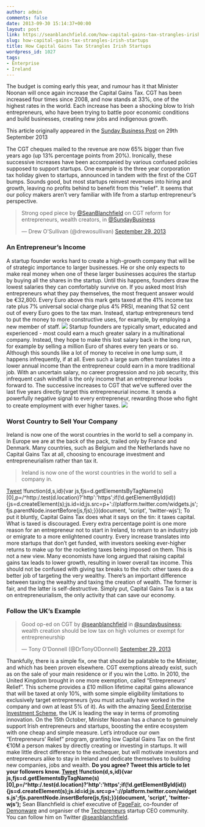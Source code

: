 ```yaml
---
author: admin
comments: false
date: 2013-09-30 15:14:37+00:00
layout: post
link: https://seanblanchfield.com/how-capital-gains-tax-strangles-irish-startups/
slug: how-capital-gains-tax-strangles-irish-startups
title: How Capital Gains Tax Strangles Irish Startups
wordpress_id: 1027
tags:
- Enterprise
- Ireland
---
```


The budget is coming early this year, and rumour has it that Minister Noonan will once again increase the Capital Gains Tax. CGT has been increased four times since 2008, and now stands at 33%, one of the highest rates in the world. Each increase has been a shocking blow to Irish entrepreneurs, who have been trying to battle poor economic conditions and build businesses, creating new jobs and indigenous growth.
<!-- more -->
This article originally appeared in the [Sunday Business Post](http://sbp.ie) on 29th September 2013

The CGT cheques mailed to the revenue are now 65% bigger than five years ago (up 13% percentage points from 20%). Ironically, these successive increases have been accompanied by various confused policies supposed to support startups. One example is the three year corporation tax holiday given to startups, announced in tandem with the first of the CGT bumps. Sounds good, but most startups reinvest revenues into hiring and growth, leaving no profits behind to benefit from this "relief". It seems that our policy makers aren’t very familiar with life from a startup entrepreneur’s perspective.

> Strong oped piece by [@SeanBlanchfield](https://twitter.com/seanblanchfield) on CGT reform for entrepreneurs, wealth creators, in [@SundayBusiness](https://twitter.com/sundaybusiness)
> 
> — Drew O'Sullivan (@drewosullivan) [September 29, 2013](https://twitter.com/drewosullivan/statuses/384402787020193792)

### An Entrepreneur’s Income

A startup founder works hard to create a high-growth company that will be of strategic importance to larger businesses. He or she only expects to make real money when one of these larger businesses acquires the startup by buying all the shares in the startup. Until this happens, founders draw the lowest salaries they can comfortably survive on. If you asked most Irish entrepreneurs what they pay themselves, the most frequent answer would be €32,800. Every Euro above this mark gets taxed at the 41% income tax rate plus 7% universal social charge plus 4% PRSI, meaning that 52 cent out of every Euro goes to the tax man. Instead, startup entrepreneurs tend to put the money to more constructive uses, for example, by employing a new member of staff. ![](/wp-content/uploads/2013/09/chart_2-1.png) Startup founders are typically smart, educated and experienced - most could earn a much greater salary in a multinational company. Instead, they hope to make this lost salary back in the long run, for example by selling a million Euro of shares every ten years or so. Although this sounds like a lot of money to receive in one lump sum, it happens infrequently, if at all. Even such a large sum often translates into a lower annual income than the entrepreneur could earn in a more traditional job. With an uncertain salary, no career progression and no job security, this infrequent cash windfall is the only income that an entrepreneur looks forward to. The successive increases to CGT that we’ve suffered over the last five years directly target this entrepreneurial income. It sends a powerfully negative signal to every entrepreneur, rewarding those who fight to create employment with ever higher taxes. ![](/wp-content/uploads/2013/09/chart_1.png)

### Worst Country to Sell Your Company

Ireland is now one of the worst countries in the world to sell a company in. In Europe we are at the back of the pack, trailed only by France and Denmark. Many countries, such as Belgium and the Netherlands have no Capital Gains Tax at all, choosing to encourage investment and entrepreneurialism rather than tax it.

> Ireland is now one of the worst countries in the world to sell a company in.

[Tweet](https://twitter.com/share) !function(d,s,id){var js,fjs=d.getElementsByTagName(s)\[0\],p=/^http:/.test(d.location)?'http':'https';if(!d.getElementById(id)){js=d.createElement(s);js.id=id;js.src=p+'://platform.twitter.com/widgets.js';fjs.parentNode.insertBefore(js,fjs);}}(document, 'script', 'twitter-wjs'); To put it bluntly, Capital Gains Tax does what it says on the tin: it taxes capital. What is taxed is discouraged. Every extra percentage point is one more reason for an entrepreneur not to start in Ireland, to return to an industry job or emigrate to a more enlightened country. Every increase translates into more startups that don’t get funded, with investors seeking ever-higher returns to make up for the rocketing taxes being imposed on them. This is not a new view. Many economists have long argued that raising capital gains tax leads to lower growth, resulting in lower overall tax income. This should not be confused with giving tax breaks to the rich: other taxes do a better job of targeting the very wealthy. There’s an important difference between taxing the wealthy and taxing the creation of wealth. The former is fair, and the latter is self-destructive. Simply put, Capital Gains Tax is a tax on entrepreneurialism, the only activity that can save our economy.

### Follow the UK’s Example

> Good op-ed on CGT by [@seanblanchfield](https://twitter.com/seanblanchfield) in [@sundaybusiness](https://twitter.com/sundaybusiness); wealth creation should be low tax on high volumes or exempt for entrepreneurship
> 
> — Tony O'Donnell (@DrTonyODonnell) [September 29, 2013](https://twitter.com/DrTonyODonnell/statuses/384262918503927808)

Thankfully, there is a simple fix, one that should be palatable to the Minister, and which has been proven elsewhere. CGT exemptions already exist, such as on the sale of your main residence or if you win the Lotto. In 2010, the United Kingdom brought in one more exemption, called “Entrepreneurs’ Relief”. This scheme provides a £10 million lifetime capital gains allowance that will be taxed at only 10%, with some simple eligibility limitations to exclusively target entrepreneurs (you must actually have worked in the company and own at least 5% of it). As with the amazing [Seed Enterprise Investment Scheme](http://www.seis.co.uk/), the UK is leading the way in terms of promoting innovation. On the 15th October, Minister Noonan has a chance to genuinely support Irish entrepreneurs and startups, boosting the entire ecosystem with one cheap and simple measure. Let’s introduce our own “Entrepreneurs’ Relief” program, granting low Capital Gains Tax on the first €10M a person makes by directly creating or investing in startups. It will make little direct difference to the exchequer, but will motivate investors and entrepreneurs alike to stay in Ireland and dedicate themselves to building new companies, jobs and wealth. **Do you agree? Tweet this article to let your followers know. [Tweet](https://twitter.com/share) !function(d,s,id){var js,fjs=d.getElementsByTagName(s)\[0\],p=/^http:/.test(d.location)?'http':'https';if(!d.getElementById(id)){js=d.createElement(s);js.id=id;js.src=p+'://platform.twitter.com/widgets.js';fjs.parentNode.insertBefore(js,fjs);}}(document, 'script', 'twitter-wjs');** Sean Blanchfield is chief executive of [PageFair](http://pagefair.com), co-founder of [Demonware](http://demonware.net) and organiser of the [Techpreneurs](http://techpreneurs.org) startup CEO community. You can follow him on Twitter [@seanblanchfield](http://twitter.com/seanblanchfield).